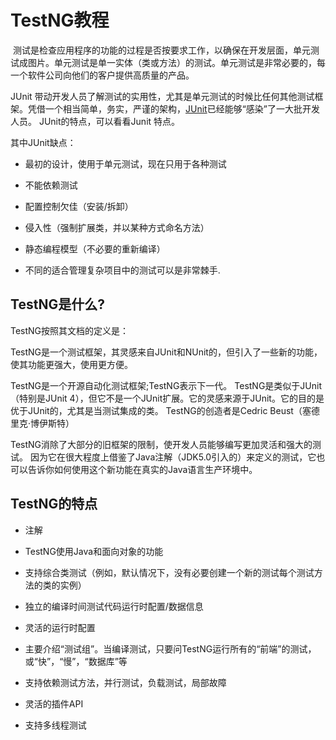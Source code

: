 # TestNG教程

 测试是检查应用程序的功能的过程是否按要求工作，以确保在开发层面，单元测试成图片。单元测试是单一实体（类或方法）的测试。单元测试是非常必要的，每一个软件公司向他们的客户提供高质量的产品。

JUnit 带动开发人员了解测试的实用性，尤其是单元测试的时候比任何其他测试框架。凭借一个相当简单，务实，严谨的架构，[JUnit](http://www.yiibai.com/html/junit/)已经能够“感染”了一大批开发人员。 JUnit的特点，可以看看Junit 特点。

其中JUnit缺点：

*   最初的设计，使用于单元测试，现在只用于各种测试

*   不能依赖测试

*   配置控制欠佳（安装/拆卸）

*   侵入性（强制扩展类，并以某种方式命名方法）

*   静态编程模型（不必要的重新编译）

*   不同的适合管理复杂项目中的测试可以是非常棘手.

## TestNG是什么?

TestNG按照其文档的定义是：

TestNG是一个测试框架，其灵感来自JUnit和NUnit的，但引入了一些新的功能，使其功能更强大，使用更方便。

TestNG是一个开源自动化测试框架;TestNG表示下一代。 TestNG是类似于JUnit（特别是JUnit 4），但它不是一个JUnit扩展。它的灵感来源于JUnit。它的目的是优于JUnit的，尤其是当测试集成的类。 TestNG的创造者是Cedric Beust（塞德里克·博伊斯特）

TestNG消除了大部分的旧框架的限制，使开发人员能够编写更加灵活和强大的测试。 因为它在很大程度上借鉴了Java注解（JDK5.0引入的）来定义的测试，它也可以告诉你如何使用这个新功能在真实的Java语言生产环境中。

## TestNG的特点

*   注解

*   TestNG使用Java和面向对象的功能

*   支持综合类测试（例如，默认情况下，没有必要创建一个新的测试每个测试方法的类的实例）

*   独立的编译时间测试代码运行时配置/数据信息

*   灵活的运行时配置

*   主要介绍“测试组”。当编译测试，只要问TestNG运行所有的“前端”的测试，或“快”，“慢”，“数据库”等

*   支持依赖测试方法，并行测试，负载测试，局部故障

*   灵活的插件API

*   支持多线程测试

